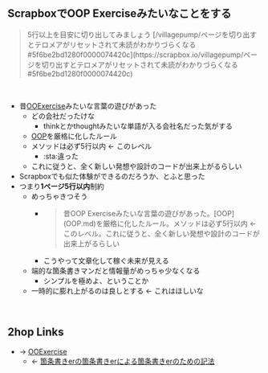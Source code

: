 ## ScrapboxでOOP Exerciseみたいなことをする
<blockquote>5行以上を目安に切り出してみましょう [/villagepump/ページを切り出すとテロメアがリセットされて未読がわかりづらくなる#5f6be2bd1280f0000074420c](https://scrapbox.io/villagepump/ページを切り出すとテロメアがリセットされて未読がわかりづらくなる#5f6be2bd1280f0000074420c)</blockquote>

<br>

- 昔[OOExercise](OOExercise.md)みたいな言葉の遊びがあった
    - どの会社だったけな
        - thinkとかthoughtみたいな単語が入る会社名だった気がする
    - [OOP](OOP.md)を厳格に化したルール
    - メソッドは必ず5行以内 ← このレベル
        - :sta:違った
    - これに従うと、全く新しい発想や設計のコードが出来上がるらしい
- Scrapboxでも似た体験ができるのだろうか、とふと思った
- つまり**1ページ5行以内**制約
    - めっちゃきつそう
        - <blockquote>昔OOP Exerciseみたいな言葉の遊びがあった。[OOP](OOP.md)を厳格に化したルール。メソッドは必ず5行以内 ← このレベル。これに従うと、全く新しい発想や設計のコードが出来上がるらしい</blockquote>
        - こうやって文章化して稼ぐ未来が見える
    - 端的な箇条書きマンだと情報量がめっちゃ少なくなる
        - シンプルを極めよ、ということか
    - 一時的に膨れ上がるのは良しとする ← これはほしいな

<br>

## 2hop Links
- → [OOExercise](OOExercise.md)
    - ← [箇条書きerの箇条書きerによる箇条書きerのための記法](箇条書きerの箇条書きerによる箇条書きerのための記法.md)
